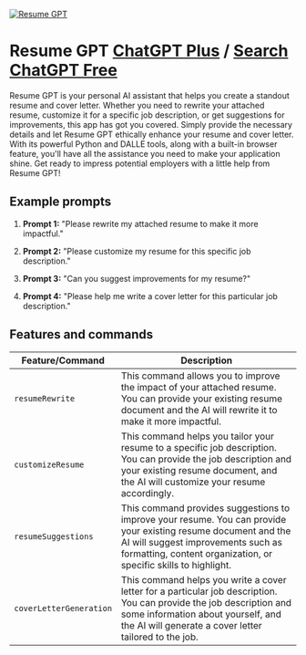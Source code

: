 
[![Resume GPT](https://files.oaiusercontent.com/file-g9EsyEtUwgFaC7tBBuq7i3Nr?se=2123-10-17T01%3A06%3A03Z&sp=r&sv=2021-08-06&sr=b&rscc=max-age%3D31536000%2C%20immutable&rscd=attachment%3B%20filename%3D4bedc0fe-cc88-4ac2-b408-8188e8eec90f.png&sig=kqzjNNmTYTenqLXU6UUY6yru5c2pDqhg75HVrREBDR4%3D)](https://chat.openai.com/g/g-km8YdADf5-resume-gpt)

# Resume GPT [ChatGPT Plus](https://chat.openai.com/g/g-km8YdADf5-resume-gpt) / [Search ChatGPT Free](https://gptcall.net/index.html#/?search=Resume%20GPT)

Resume GPT is your personal AI assistant that helps you create a standout resume and cover letter. Whether you need to rewrite your attached resume, customize it for a specific job description, or get suggestions for improvements, this app has got you covered. Simply provide the necessary details and let Resume GPT ethically enhance your resume and cover letter. With its powerful Python and DALLE tools, along with a built-in browser feature, you'll have all the assistance you need to make your application shine. Get ready to impress potential employers with a little help from Resume GPT!

## Example prompts

1. **Prompt 1:** "Please rewrite my attached resume to make it more impactful."

2. **Prompt 2:** "Please customize my resume for this specific job description."

3. **Prompt 3:** "Can you suggest improvements for my resume?"

4. **Prompt 4:** "Please help me write a cover letter for this particular job description."


## Features and commands

| Feature/Command | Description |
| --- | --- |
| `resumeRewrite` | This command allows you to improve the impact of your attached resume. You can provide your existing resume document and the AI will rewrite it to make it more impactful. |
| `customizeResume` | This command helps you tailor your resume to a specific job description. You can provide the job description and your existing resume document, and the AI will customize your resume accordingly. |
| `resumeSuggestions` | This command provides suggestions to improve your resume. You can provide your existing resume document and the AI will suggest improvements such as formatting, content organization, or specific skills to highlight. |
| `coverLetterGeneration` | This command helps you write a cover letter for a particular job description. You can provide the job description and some information about yourself, and the AI will generate a cover letter tailored to the job. |




